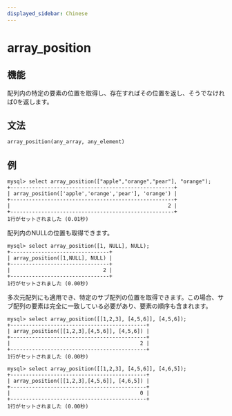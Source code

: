 ```yaml
---
displayed_sidebar: Chinese
---
```


# array_position

## 機能

配列内の特定の要素の位置を取得し、存在すればその位置を返し、そうでなければ0を返します。

## 文法

```Haskell
array_position(any_array, any_element)
```

## 例

```plain text
mysql> select array_position(["apple","orange","pear"], "orange");
+-----------------------------------------------------+
| array_position(['apple','orange','pear'], 'orange') |
+-----------------------------------------------------+
|                                                   2 |
+-----------------------------------------------------+
1行がセットされました (0.01秒)
```

配列内のNULLの位置も取得できます。

```plain text
mysql> select array_position([1, NULL], NULL);
+--------------------------------+
| array_position([1,NULL], NULL) |
+--------------------------------+
|                              2 |
+--------------------------------+
1行がセットされました (0.00秒)
```

多次元配列にも適用でき、特定のサブ配列の位置を取得できます。この場合、サブ配列の要素は完全に一致している必要があり、要素の順序も含まれます。

```plain text
mysql> select array_position([[1,2,3], [4,5,6]], [4,5,6]);
+--------------------------------------------+
| array_position([[1,2,3],[4,5,6]], [4,5,6]) |
+--------------------------------------------+
|                                          2 |
+--------------------------------------------+
1行がセットされました (0.00秒)

mysql> select array_position([[1,2,3], [4,5,6]], [4,6,5]);
+--------------------------------------------+
| array_position([[1,2,3],[4,5,6]], [4,6,5]) |
+--------------------------------------------+
|                                          0 |
+--------------------------------------------+
1行がセットされました (0.00秒)
```
